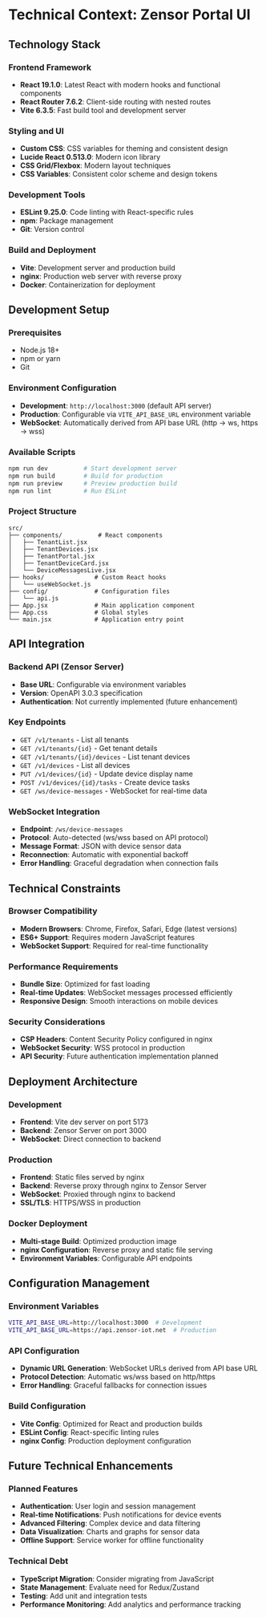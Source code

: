 # Technical Context: Zensor Portal UI

## Technology Stack

### Frontend Framework
- **React 19.1.0**: Latest React with modern hooks and functional components
- **React Router 7.6.2**: Client-side routing with nested routes
- **Vite 6.3.5**: Fast build tool and development server

### Styling and UI
- **Custom CSS**: CSS variables for theming and consistent design
- **Lucide React 0.513.0**: Modern icon library
- **CSS Grid/Flexbox**: Modern layout techniques
- **CSS Variables**: Consistent color scheme and design tokens

### Development Tools
- **ESLint 9.25.0**: Code linting with React-specific rules
- **npm**: Package management
- **Git**: Version control

### Build and Deployment
- **Vite**: Development server and production build
- **nginx**: Production web server with reverse proxy
- **Docker**: Containerization for deployment

## Development Setup

### Prerequisites
- Node.js 18+
- npm or yarn
- Git

### Environment Configuration
- **Development**: `http://localhost:3000` (default API server)
- **Production**: Configurable via `VITE_API_BASE_URL` environment variable
- **WebSocket**: Automatically derived from API base URL (http → ws, https → wss)

### Available Scripts
```bash
npm run dev          # Start development server
npm run build        # Build for production
npm run preview      # Preview production build
npm run lint         # Run ESLint
```

### Project Structure
```
src/
├── components/          # React components
│   ├── TenantList.jsx
│   ├── TenantDevices.jsx
│   ├── TenantPortal.jsx
│   ├── TenantDeviceCard.jsx
│   └── DeviceMessagesLive.jsx
├── hooks/              # Custom React hooks
│   └── useWebSocket.js
├── config/             # Configuration files
│   └── api.js
├── App.jsx             # Main application component
├── App.css             # Global styles
└── main.jsx            # Application entry point
```

## API Integration

### Backend API (Zensor Server)
- **Base URL**: Configurable via environment variables
- **Version**: OpenAPI 3.0.3 specification
- **Authentication**: Not currently implemented (future enhancement)

### Key Endpoints
- `GET /v1/tenants` - List all tenants
- `GET /v1/tenants/{id}` - Get tenant details
- `GET /v1/tenants/{id}/devices` - List tenant devices
- `GET /v1/devices` - List all devices
- `PUT /v1/devices/{id}` - Update device display name
- `POST /v1/devices/{id}/tasks` - Create device tasks
- `GET /ws/device-messages` - WebSocket for real-time data

### WebSocket Integration
- **Endpoint**: `/ws/device-messages`
- **Protocol**: Auto-detected (ws/wss based on API protocol)
- **Message Format**: JSON with device sensor data
- **Reconnection**: Automatic with exponential backoff
- **Error Handling**: Graceful degradation when connection fails

## Technical Constraints

### Browser Compatibility
- **Modern Browsers**: Chrome, Firefox, Safari, Edge (latest versions)
- **ES6+ Support**: Requires modern JavaScript features
- **WebSocket Support**: Required for real-time functionality

### Performance Requirements
- **Bundle Size**: Optimized for fast loading
- **Real-time Updates**: WebSocket messages processed efficiently
- **Responsive Design**: Smooth interactions on mobile devices

### Security Considerations
- **CSP Headers**: Content Security Policy configured in nginx
- **WebSocket Security**: WSS protocol in production
- **API Security**: Future authentication implementation planned

## Deployment Architecture

### Development
- **Frontend**: Vite dev server on port 5173
- **Backend**: Zensor Server on port 3000
- **WebSocket**: Direct connection to backend

### Production
- **Frontend**: Static files served by nginx
- **Backend**: Reverse proxy through nginx to Zensor Server
- **WebSocket**: Proxied through nginx to backend
- **SSL/TLS**: HTTPS/WSS in production

### Docker Deployment
- **Multi-stage Build**: Optimized production image
- **nginx Configuration**: Reverse proxy and static file serving
- **Environment Variables**: Configurable API endpoints

## Configuration Management

### Environment Variables
```bash
VITE_API_BASE_URL=http://localhost:3000  # Development
VITE_API_BASE_URL=https://api.zensor-iot.net  # Production
```

### API Configuration
- **Dynamic URL Generation**: WebSocket URLs derived from API base URL
- **Protocol Detection**: Automatic ws/wss based on http/https
- **Error Handling**: Graceful fallbacks for connection issues

### Build Configuration
- **Vite Config**: Optimized for React and production builds
- **ESLint Config**: React-specific linting rules
- **nginx Config**: Production deployment configuration

## Future Technical Enhancements

### Planned Features
- **Authentication**: User login and session management
- **Real-time Notifications**: Push notifications for device events
- **Advanced Filtering**: Complex device and data filtering
- **Data Visualization**: Charts and graphs for sensor data
- **Offline Support**: Service worker for offline functionality

### Technical Debt
- **TypeScript Migration**: Consider migrating from JavaScript
- **State Management**: Evaluate need for Redux/Zustand
- **Testing**: Add unit and integration tests
- **Performance Monitoring**: Add analytics and performance tracking 